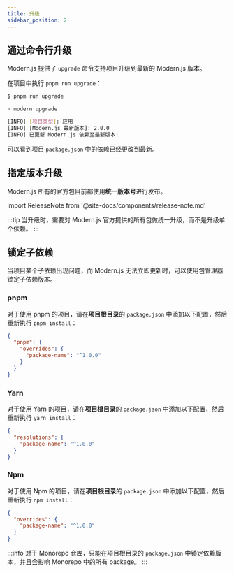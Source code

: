 ```yaml
---
title: 升级
sidebar_position: 2
---
```


## 通过命令行升级

Modern.js 提供了 `upgrade` 命令支持项目升级到最新的 Modern.js 版本。

在项目中执行 `pnpm run upgrade`：

```bash
$ pnpm run upgrade

> modern upgrade

[INFO] [项目类型]: 应用
[INFO] [Modern.js 最新版本]: 2.0.0
[INFO] 已更新 Modern.js 依赖至最新版本!
```

可以看到项目 `package.json` 中的依赖已经更改到最新。

## 指定版本升级

Modern.js 所有的官方包目前都使用**统一版本号**进行发布。

import ReleaseNote from '@site-docs/components/release-note.md'

<ReleaseNote />

:::tip
当升级时，需要对 Modern.js 官方提供的所有包做统一升级，而不是升级单个依赖。
:::

## 锁定子依赖

当项目某个子依赖出现问题，而 Modern.js 无法立即更新时，可以使用包管理器锁定子依赖版本。

### pnpm

对于使用 pnpm 的项目，请在**项目根目录**的 `package.json` 中添加以下配置，然后重新执行 `pnpm install`：

```json
{
  "pnpm": {
    "overrides": {
      "package-name": "^1.0.0"
    }
  }
}
```

### Yarn

对于使用 Yarn 的项目，请在**项目根目录**的 `package.json` 中添加以下配置，然后重新执行 `yarn install`：

```json
{
  "resolutions": {
    "package-name": "^1.0.0"
  }
}
```

### Npm

对于使用 Npm 的项目，请在**项目根目录**的 `package.json` 中添加以下配置，然后重新执行 `npm install`：

```json
{
  "overrides": {
    "package-name": "^1.0.0"
  }
}
```

:::info
对于 Monorepo 仓库，只能在项目根目录的 `package.json` 中锁定依赖版本，并且会影响 Monorepo 中的所有 package。
:::
